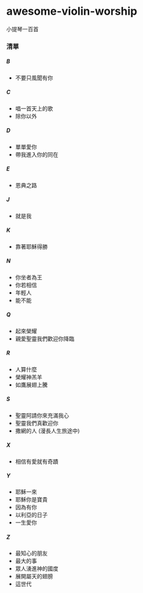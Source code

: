 # awesome-violin-worship
小提琴一百首

### 清單
##### B
- 不要只風聞有你
##### C
- 唱一首天上的歌
- 除你以外
##### D
- 單單愛你
- 帶我進入你的同在
##### E
- 恩典之路
##### J
- 就是我
##### K
- 靠著耶穌得勝
##### N
- 你坐者為王
- 你若相信
- 年輕人
- 能不能
##### Q
- 起來榮耀
- 親愛聖靈我們歡迎你降臨
##### R
- 人算什麼
- 榮耀神羔羊
- 如鷹展翅上騰
##### S
- 聖靈阿請你來充滿我心
- 聖靈我們真歡迎你
- 撒網的人 (漫長人生旅途中)
##### X
- 相信有愛就有奇蹟
##### Y
- 耶穌一來
- 耶穌你是寶貴
- 因為有你
- 以利亞的日子
- 一生愛你
##### Z
- 最知心的朋友
- 最大的事
- 眾人湧進神的國度
- 展開屬天的翅膀
- 這世代
